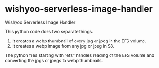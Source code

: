 # wishyoo-serverless-image-handler

Wishyoo Serverless Image Handler

This python code does two separate things.

1) It creates a webp thumbnail of every jpg or jpeg in the EFS volume. 
2) It creates a webp image from any jpg or jpeg in S3.

The python files starting with "efs" handles reading of the EFS volume and converting the jpgs or jpegs to webp thumbnails.

